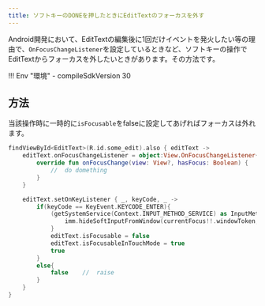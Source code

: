 ```yaml
---
title: ソフトキーのDONEを押したときにEditTextのフォーカスを外す
---
```


Android開発において、EditTextの編集後に1回だけイベントを発火したい等の理由で、`OnFocusChangeListener`を設定しているときなど、ソフトキーの操作でEditTextからフォーカスを外したいときがあります。その方法です。

!!! Env "環境"
    - compileSdkVersion 30

## 方法

当該操作時に一時的に`isFocusable`をfalseに設定してあげればフォーカスは外れます。

```kotlin
findViewById<EditText>(R.id.some_edit).also { editText ->
    editText.onFocusChangeListener = object:View.OnFocusChangeListener{
        override fun onFocusChange(view: View?, hasFocus: Boolean) {
            //  do domething
        }
    }

    editText.setOnKeyListener { _, keyCode, _ ->
        if(keyCode == KeyEvent.KEYCODE_ENTER){
            (getSystemService(Context.INPUT_METHOD_SERVICE) as InputMethodManager).also{ imm ->
                imm.hideSoftInputFromWindow(currentFocus!!.windowToken, InputMethodManager.HIDE_NOT_ALWAYS)
            }
            editText.isFocusable = false
            editText.isFocusableInTouchMode = true
            true
        }
        else{
            false    //  raise
        }
    }
}
```